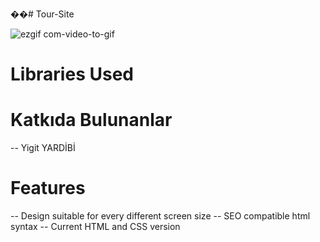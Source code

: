 ��#   T o u r - S i t e 

![ezgif com-video-to-gif](https://github.com/yigityardibi4/Tour-Site/assets/147426008/960eec0f-7e4b-4345-a96a-ba60a9e48b86)


# Libraries Used

# Katkıda Bulunanlar
-- Yigit YARDİBİ

# Features
-- Design suitable for every different screen size
-- SEO compatible html syntax
-- Current HTML and CSS version

